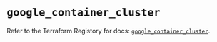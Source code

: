 # `google_container_cluster`

Refer to the Terraform Registory for docs: [`google_container_cluster`](https://registry.terraform.io/providers/hashicorp/google/5.21.0/docs/resources/container_cluster).
